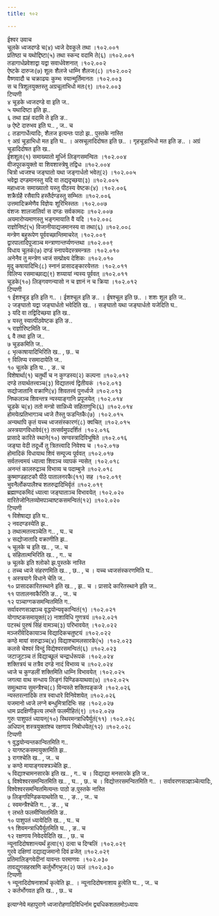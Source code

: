 ```yaml
---
title: १०२

---
```

ईश्वर उवाच  
चूलके ध्वजदण्डे च(४) ध्वजे देवकुले तथा ।१०२.००१  
प्रतिष्ठा च यथोद्दिष्टा(५) तथा स्कन्द वदामि ते(६) ॥१०२.००१  
तडागार्धप्रवेशाद्वा यद्वा सवार्धवेशनात् ।१०२.००२  
ऐष्टके दारुजः(७) शूलः शैलजे धाम्नि शैलजः(८) ॥१०२.००२  
वैष्णवादौ च चक्राढ्यः कुम्भः स्यान्मूर्तिमानतः ।१०२.००३  
स च त्रिशूलयुक्तस्तु अग्रचूलाभिधो मतः(९) ॥१०२.००३  
टिप्पणी  
४ चूडके ध्वजदण्डे वा इति ज..  
५ यथादिष्टा इति झ..  
६ तथा ह्यहं वदामि ते इति ङ..  
७ ऐष्टे दारुभव इति घ.. , ज.. च  
८ तडागार्धेत्यादिः, शैलज इत्यन्तः पाठो झ.. पुस्तके नास्ति  
९ अग्रं चूडाभिधो मत इति घ.. । अस्रचूलादिदोषत इति छ.. । गृहचूडाभिधो मत इति ङ.. । अग्रं चूडादिदोषत इति ख..  
ईशशूलः(१) समाख्यातो मूर्ध्नि लिङ्गसमन्वितः ।१०२.००४  
वीजपूरकयुक्तो वा शिवशास्त्रेषु तद्विधः ॥१०२.००४  
चित्रो ध्वजश्च जङ्घातो यथा जङ्गार्धतो भवेत्(२) ।१०२.००५  
भवेद्वा दण्डमानस्तु यदि वा तद्यदृच्छया(३) ॥१०२.००५  
महाध्वजः समाख्यातो यस्तु पीठस्य वेष्टकः(४) ।१०२.००६  
शक्रैर्ग्रहै रसैवापि हस्तैर्दण्डस्तु सम्भितः ॥१०२.००६  
उत्तमादिक्रमेणैव विज्ञेयः शूरिभिस्ततः ।१०२.००७  
वंशजः शालजातिर्वा स दण्डः सर्वकामदः ॥१०२.००७  
अयमारोप्यमाणस्तु भङ्गमायाति वै यदि ।१०२.००८  
राज्ञोनिष्टं(५) विजानीयाद्यजमानस्य वा तथा(६) ॥१०२.००८  
मन्त्रेण बहुरूपेण पूर्ववच्छान्तिमाचरेत् ।१०२.००९  
द्वारपालादिपूजाञ्च मन्त्राणान्तर्प्यणन्तथा ॥१०२.००९  
विधाय चूलकं(७) दण्डं स्नापयेदस्त्रमन्त्रतः ।१०२.०१०  
अनेनैव तु मन्त्रेण ध्वजं सम्प्रोक्ष्य देशिकः ॥१०२.०१०  
मृदु कषायादिभिः(८) स्नानं प्रासादङ्कारयेत्ततः ।१०२.०११  
विलिप्य रसमाच्छाद्य(९) शय्यायां न्यस्य पूर्ववत् ॥१०२.०११  
चूडके(१०) लिङ्गवणन्यासो न च ज्ञानं न च क्रिया ।१०२.०१२  
टिप्पणी  
१ ईशश्चूड इति इति ग.. । ईशश्चूल इति ङ.. । ईषश्चूल इति छ.. । शशः शूल इति ज..  
२ जङ्घातो यद्वा जङ्घार्धतो भवेदिति ख.. । सङ्घातो यथा जङ्घार्धतो यजेदिति घ..  
३ यदि वा तद्विदिच्छया इति ख..  
४ यस्तु स्यात्पीठवेष्टक इति ङ..  
५ राज्ञोरिष्टमिति ज..  
६ वै तथा इति ज..  
७ चूडकमिति ज..  
८ भृत्काषायादिभिरिति ख.. , छ.. च  
९ विलिप्य रसमादायेति ज..  
१० चूलके इति घ.. , ङ.. च  
विशेषार्था(१) चतुर्थी च न कुण्डस्य(२) कल्पना ॥१०२.०१२  
दण्डे तयार्थतत्त्वञ्च(३) विद्यातत्त्वं द्वितीयकं ।१०२.०१३  
सद्योजातानि वक्राणि(४) शिवतत्त्वं पुनर्ध्वजे ॥१०२.०१३  
निष्कलञ्च शिवन्तत्र न्यस्याङ्गानि प्रपूजयेत् ।१०२.०१४  
चूडके च(४) ततो मन्त्रो सान्निध्ये सहिताणुभिः(६) ॥१०२.०१४  
होमयेत्प्रतिभागञ्च ध्वजे तैस्तु फडन्तिकैः(७) ।१०२.०१५  
अन्यथापि कृतं यच्च ध्वजसंस्कारणं(८) क्वचित् ॥१०२.०१५  
अस्त्रयागविधावेवं(९) तत्सर्वमुपदर्शितं ।१०२.०१६  
प्रासादे कारिते स्थाने(१०) स्रग्वस्त्रादिविभूषिते ॥१०२.०१६  
जङ्घा वेदी तदूर्ध्वे तु त्रितत्त्वादि निवेश्य च ।१०२.०१७  
होमादिकं विधायाथ शिवं सम्पूज्य पूर्ववत् ॥१०२.०१७  
सर्वतत्त्वमयं ध्यात्वा शिवञ्च व्यापकं न्यसेत् ।१०२.०१८  
अनन्तं कालरुद्रञ्च विभाव्य च पदाम्बुजे ॥१०२.०१८  
कुष्माण्डहाटकौ पीठे पातालनरकैः(११) सह ।१०२.०१९  
भुवनैर्लोकपालैश्च शतरुद्रादिभिर्वृतं ॥१०२.०१९  
ब्रह्माण्दकमिदं ध्यात्वा जङ्घाताञ्च विभावयेत् ।१०२.०२०  
वारितेजोनिलव्योमपञ्चाष्टकसमन्वितं(१२) ॥१०२.०२०  
टिप्पणी  
१ विशेषाद्या इति घ..  
२ नवदण्डस्येति झ..  
३ तथात्मतत्त्वञ्चेति ग.. , घ.. च  
४ सद्योजातादि वक्राणीति झ..  
५ चूलके च इति ख.. , ज.. च  
६ संहितात्मभिरिति ख.. , ग.. च  
७ चूलके इति श्लोको झ.पुस्तके नास्ति  
८ तच्च ध्वजे संहरणमिति ख.. , छ.. , च । यच्च ध्वजसंस्करणमिति घ..  
९ अस्त्रयागे विधाने चेति ज..  
१० प्रासादकारितस्थाने इति ख.. , झ.. च । प्रासादे कारितस्थाने इति ज..  
११ पातालनवकैरिति ङ.. , ज.. च  
१२ पञ्चाग्गकसमन्वितमिति ग..  
सर्वावरणसञ्ज्ञञ्च वृद्धयोन्यवृकान्वितं(१) ।१०२.०२१  
योगाष्टकसमायुक्तं(२) नाशाविधि गुणत्रयं ॥१०२.०२१  
पटस्थं पुरुषं सिंहं वामञ्च(३) परिभावयेत् ।१०२.०२२  
मञ्जरीवेदिकायाञ्च विद्यादिकचतुष्टयं ॥१०२.०२२  
कण्ठे मायां सरुद्राञ्च(४) विद्याश्चामलसारके(५) ।१०२.०२३  
कलसे चेश्वरं विन्दुं विद्येश्वरसमन्वितं(६) ॥१०२.०२३  
जटाजूटञ्च तं विद्याच्छूलं चन्द्रार्धरूपकं ।१०२.०२४  
शक्तित्रयं च तत्रैव दण्डे नादं विभाव्य च ॥१०२.०२४  
ध्वजे च कुण्डलीं शक्तिमिति धाम्नि विभावयेत् ।१०२.०२५  
जगत्या वाथ सन्धाय लिङ्गं पिण्डिकयाथवा(७) ॥१०२.०२५  
समुत्थाप्य सुमन्त्रैश्च(८) विन्यस्ते शक्तिपङ्कजे ।१०२.०२६  
न्यस्तरत्नादिके तत्र स्वाधारे विनिवेशयेत् ॥१०२.०२६  
यजमानो ध्वजे लग्ने बन्धुमित्रादिभिः सह ।१०२.०२७  
धाम प्रदक्षिणीकृत्य लभते फलमीहितं(९) ॥१०२.०२७  
गुरुः पाशुपतं ध्यायन्(१०) स्थिरमन्त्राधिपैर्युतं(११) ।१०२.०२८  
अधिपान् शस्त्रयुक्तांश्च रक्षणाय निबोधयेत्(१२) ॥१०२.०२८  
टिप्पणी  
१ वुद्धयोन्यन्तकान्वितमिति ग..  
२ यागष्टकसमायुक्तमिति झ..  
३ रागश्चेति ख.. , ज.. च  
४ कण्ठे मायाङ्गवक्त्रञ्चेति झ..  
५ विद्याश्चामनसारके इति ख.. , ग.. च । विद्याद्या मनसारके इति ज..  
६ विश्वेश्वरसमन्वितमिति ख.. , घ.. , छ.. च । विद्योत्तरसमन्वितमिति ग.. । सर्वावरणसञ्ज्ञञ्चेत्यादिः, विश्वेश्वरसमन्वितमित्यन्तः पाठो ङ.पुस्तके नास्ति  
७ लिङ्गपिण्डिकयाथवेति घ.. , ङ.. , ज.. च  
८ स्वमन्त्रैश्चेति ग.. , ङ.. , च  
९ लभते फलमीप्सितमिति ङ..  
१० पाशुपतं ध्यायेदिति ख.. , घ.. च  
११ शिवमन्त्राधिपैर्युतमिति घ.. , ङ.. च  
१२ रक्षणाय निवेदयेदिति ख.. , छ.. च  
न्यूनादिदोषशान्त्यर्थं हुत्वा(१) दत्वा च दिग्बलिं ।१०२.०२९  
गुरवे दक्षिणां दद्याद्यजमानो दिवं व्रजेत् ॥१०२.०२९  
प्रतिमालिङ्गवेदीनां यावन्तः परमाणवः ।१०२.०३०  
तावद्युगसहस्राणि कर्तुर्भोगभुजः(२) फलं ॥१०२.०३०  
टिप्पणी  
१ न्यूनादिदोषनाशार्थं कृत्वेति झ.. । न्यूनादिदोषनाशाय हुत्वेति घ.. , ज.. च  
२ कर्तर्भोगवत इति ख.. , छ.. च  
  
इत्याग्नेये महापुराणे ध्वजारोहणादिविधिर्नाम द्व्यधिकशततमोऽध्यायः